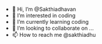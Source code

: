 - 👋 Hi, I’m @Sakthiadhavan
- 👀 I’m interested in coding
- 🌱 I’m currently learning coding
- 💞️ I’m looking to collaborate on ...
- 📫 How to reach me @sakthiadhu

<!---
Sakthiadhavan/Sakthiadhavan is a ✨ special ✨ repository because its `README.md` (this file) appears on your GitHub profile.
You can click the Preview link to take a look at your changes.
--->
